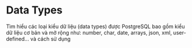 # Data Types

Tìm hiểu các loại kiểu dữ liệu (data types) được PostgreSQL bao gồm kiểu dữ liệu cơ bản và mở rộng như: number, char, date, arrays, json, xml, user-defined... và cách sử dụng